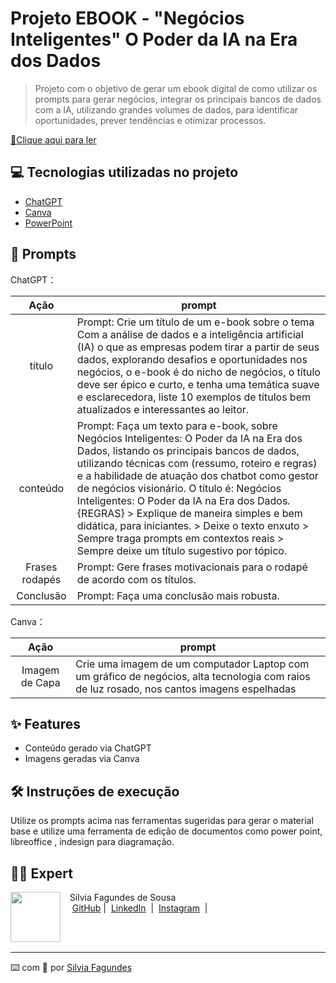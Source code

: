 # Projeto EBOOK - "Negócios Inteligentes" O Poder da IA na Era dos Dados

> Projeto com o objetivo de gerar um ebook digital de como utilizar os prompts para gerar negócios, integrar os principais bancos de dados com a IA, utilizando grandes volumes de dados, para identificar oportunidades, prever tendências e otimizar processos. 

<a href="https://github.com/silvialibras/prompts-recipe-to-create-a-ebook/blob/main/Desafio%20-%20Ebook%20-%20Neg%C3%B3cios%20Inteligentes.%20O%20Poder%20da%20IA%20na%20Era%20dos%20Dados.pdf" title="View PDF now"> 📕Clique aqui para ler</a>

## 💻 Tecnologias utilizadas no projeto

- [ChatGPT](https://chat.openai.com/) 
- [Canva](https://www.canva.com)
- [PowerPoint](https://www.microsoft.com/en/microsoft-365/powerpoint)

## 🧠 Prompts


ChatGPT：

|   Ação   | prompt                                                                                                                                                                                                                                                                         |
| :------: | ------------------------------------------------------------------------------------------------------------------------------------------------------------------------------------------------------------------------------------------------------------------------------ |
|  título  |Prompt: Crie um título de um e-book sobre o tema Com a análise de dados e a inteligência artificial (IA) o que as empresas podem tirar a partir de seus dados, explorando desafios e oportunidades nos negócios, o e-book é do nicho de negócios, o título deve ser épico e curto, e tenha uma temática suave e esclarecedora, liste 10 exemplos de títulos bem atualizados e interessantes ao leitor.|
| conteúdo | Prompt: Faça um texto para e-book, sobre Negócios Inteligentes: O Poder da IA na Era dos Dados, listando os principais bancos de dados, utilizando técnicas com (ressumo, roteiro e regras) e a habilidade de atuação dos chatbot como gestor de negócios visionário. O título é: Negócios Inteligentes: O Poder da IA na Era dos Dados. {REGRAS} > Explique de maneira simples e bem didática, para iniciantes. > Deixe o texto enxuto > Sempre traga prompts em contextos reais > Sempre deixe um título sugestivo por tópico.|
| Frases rodapés | Prompt: Gere frases motivacionais para o rodapé de acordo com os títulos.|
| Conclusão | Prompt: Faça uma conclusão mais robusta.|


Canva：

|  Ação  | prompt                                                                                 |
| :----: | -------------------------------------------------------------------------------------- |
| Imagem de Capa | Crie uma imagem de um computador Laptop com um gráfico de negócios, alta tecnologia com raios de luz rosado, nos cantos imagens espelhadas |

## ✨ Features

- Conteúdo gerado via ChatGPT
- Imagens geradas via Canva

## 🛠️ Instruções de execução

Utilize os prompts acima nas ferramentas sugeridas para gerar o material base e utilize uma ferramenta de edição de documentos como power point, libreoffice , indesign para diagramação.

## 👨‍💻 Expert

<p>
    <img 
      align=left 
      margin=10 
      width=80 
      src="https://avatars.githubusercontent.com/u/193035748?v=4&size=64"
    />
    <p>&nbsp&nbsp&nbspSilvia Fagundes de Sousa<br>
    &nbsp&nbsp&nbsp
    <a href="https://github.com/silvialibras">
    GitHub</a>&nbsp;|&nbsp;
    <a href="https://www.linkedin.com/in/
silvia-sousa-ba7a2531a/">LinkedIn</a>
&nbsp;|&nbsp;
    <a href="https://www.instagram.com/silviafagundess/">
Instagram</a>
&nbsp;|&nbsp;</p>
</p>
<br/><br/>
<p>

---

⌨️ com 💜 por [Silvia Fagundes](https://github.com/silvialibras)

